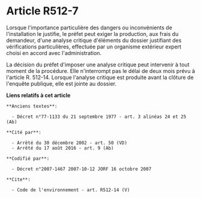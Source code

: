 # Article R512-7

Lorsque l'importance particulière des dangers ou inconvénients de l'installation le justifie, le préfet peut exiger la
production, aux frais du demandeur, d'une analyse critique d'éléments du dossier justifiant des vérifications particulières,
effectuée par un organisme extérieur expert choisi en accord avec l'administration. 

La décision du préfet d'imposer une analyse critique peut intervenir à tout moment de la procédure. Elle n'interrompt pas le
délai de deux mois prévu à l'article R. 512-14. Lorsque l'analyse critique est produite avant la clôture de l'enquête
publique, elle est jointe au dossier.

**Liens relatifs à cet article**

	**Anciens textes**:

	  - Décret n°77-1133 du 21 septembre 1977 - art. 3 alinéas 24 et 25 (Ab)

	**Cité par**:

	  - Arrêté du 30 décembre 2002 - art. 50 (VD)
	  - Arrêté du 17 août 2016 - art. 9 (Ab)

	**Codifié par**:

	  - Décret n°2007-1467 2007-10-12 JORF 16 octobre 2007

	**Cite**:

	  - Code de l'environnement - art. R512-14 (V)
